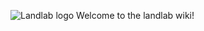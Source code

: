 
![Landlab logo](https://avatars1.githubusercontent.com/u/7543483?v=3&s=200) Welcome to the landlab wiki!
